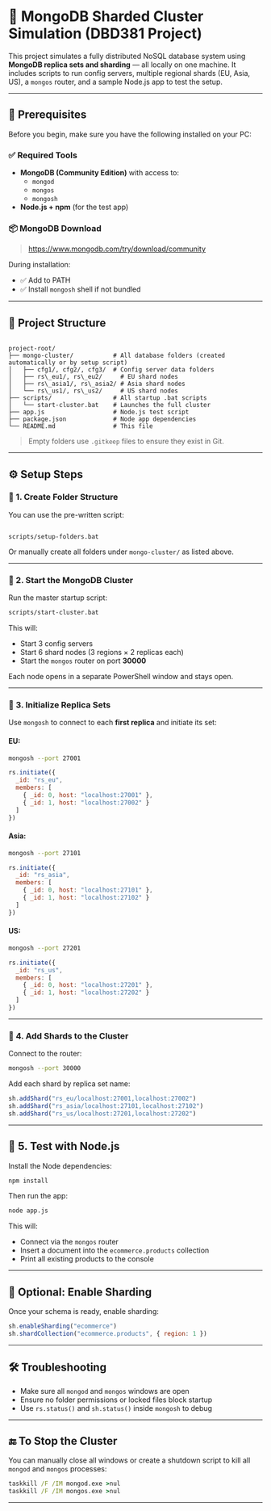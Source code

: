 # 🧠 MongoDB Sharded Cluster Simulation (DBD381 Project)
This project simulates a fully distributed NoSQL database system using **MongoDB replica sets and sharding** — all locally on one machine. It includes scripts to run config servers, multiple regional shards (EU, Asia, US), a `mongos` router, and a sample Node.js app to test the setup.

---
## 🚀 Prerequisites
Before you begin, make sure you have the following installed on your PC:

### ✅ Required Tools

- **MongoDB (Community Edition)** with access to:
  - `mongod`
  - `mongos`
  - `mongosh`
- **Node.js + npm** (for the test app)

### 📦 MongoDB Download

> https://www.mongodb.com/try/download/community

During installation:
- ✅ Add to PATH
- ✅ Install `mongosh` shell if not bundled

---

## 📁 Project Structure

```

project-root/
├── mongo-cluster/           # All database folders (created automatically or by setup script)
│   ├── cfg1/, cfg2/, cfg3/  # Config server data folders
│   ├── rs\_eu1/, rs\_eu2/     # EU shard nodes
│   ├── rs\_asia1/, rs\_asia2/ # Asia shard nodes
│   └── rs\_us1/, rs\_us2/     # US shard nodes
├── scripts/                 # All startup .bat scripts
│   └── start-cluster.bat    # Launches the full cluster
├── app.js                   # Node.js test script
├── package.json             # Node app dependencies
└── README.md                # This file

```

> Empty folders use `.gitkeep` files to ensure they exist in Git.

---

## ⚙️ Setup Steps

### 📁 1. Create Folder Structure

You can use the pre-written script:
```

scripts/setup-folders.bat

````
Or manually create all folders under `mongo-cluster/` as listed above.

---

### 🔋 2. Start the MongoDB Cluster

Run the master startup script:

```bat
scripts/start-cluster.bat
````

This will:

* Start 3 config servers
* Start 6 shard nodes (3 regions × 2 replicas each)
* Start the `mongos` router on port **30000**

Each node opens in a separate PowerShell window and stays open.

---

### 🔌 3. Initialize Replica Sets

Use `mongosh` to connect to each **first replica** and initiate its set:

#### EU:

```bash
mongosh --port 27001
```

```js
rs.initiate({
  _id: "rs_eu",
  members: [
    { _id: 0, host: "localhost:27001" },
    { _id: 1, host: "localhost:27002" }
  ]
})
```

#### Asia:

```bash
mongosh --port 27101
```

```js
rs.initiate({
  _id: "rs_asia",
  members: [
    { _id: 0, host: "localhost:27101" },
    { _id: 1, host: "localhost:27102" }
  ]
})
```

#### US:

```bash
mongosh --port 27201
```

```js
rs.initiate({
  _id: "rs_us",
  members: [
    { _id: 0, host: "localhost:27201" },
    { _id: 1, host: "localhost:27202" }
  ]
})
```

---

### 🧠 4. Add Shards to the Cluster

Connect to the router:

```bash
mongosh --port 30000
```

Add each shard by replica set name:

```js
sh.addShard("rs_eu/localhost:27001,localhost:27002")
sh.addShard("rs_asia/localhost:27101,localhost:27102")
sh.addShard("rs_us/localhost:27201,localhost:27202")
```

---
## 🧪 5. Test with Node.js
Install the Node dependencies:

```bash
npm install
```

Then run the app:

```bash
node app.js
```

This will:

* Connect via the `mongos` router
* Insert a document into the `ecommerce.products` collection
* Print all existing products to the console

---

## 📂 Optional: Enable Sharding
Once your schema is ready, enable sharding:

```js
sh.enableSharding("ecommerce")
sh.shardCollection("ecommerce.products", { region: 1 })
```

---
## 🛠 Troubleshooting
* Make sure all `mongod` and `mongos` windows are open
* Ensure no folder permissions or locked files block startup
* Use `rs.status()` and `sh.status()` inside `mongosh` to debug

---

## 🔚 To Stop the Cluster
You can manually close all windows or create a shutdown script to kill all `mongod` and `mongos` processes:

```bat
taskkill /F /IM mongod.exe >nul
taskkill /F /IM mongos.exe >nul
```

---

